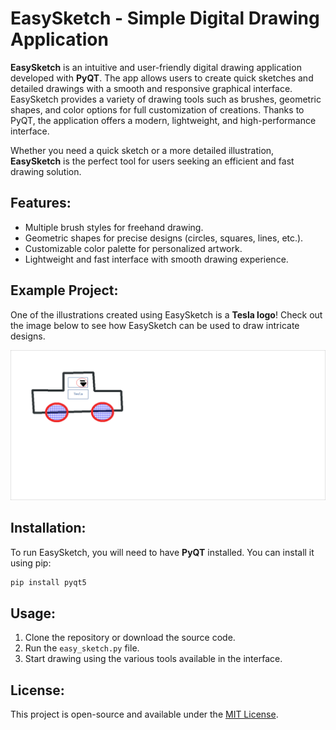 
# EasySketch - Simple Digital Drawing Application

**EasySketch** is an intuitive and user-friendly digital drawing application developed with **PyQT**. The app allows users to create quick sketches and detailed drawings with a smooth and responsive graphical interface. EasySketch provides a variety of drawing tools such as brushes, geometric shapes, and color options for full customization of creations. Thanks to PyQT, the application offers a modern, lightweight, and high-performance interface.

Whether you need a quick sketch or a more detailed illustration, **EasySketch** is the perfect tool for users seeking an efficient and fast drawing solution.

## Features:
- Multiple brush styles for freehand drawing.
- Geometric shapes for precise designs (circles, squares, lines, etc.).
- Customizable color palette for personalized artwork.
- Lightweight and fast interface with smooth drawing experience.

## Example Project:
One of the illustrations created using EasySketch is a **Tesla logo**! Check out the image below to see how EasySketch can be used to draw intricate designs.

![Tesla Logo Drawing](./PyQt5/Labos/tesla.png)

## Installation:
To run EasySketch, you will need to have **PyQT** installed. You can install it using pip:

```bash
pip install pyqt5
```

## Usage:
1. Clone the repository or download the source code.
2. Run the `easy_sketch.py` file.
3. Start drawing using the various tools available in the interface.

## License:
This project is open-source and available under the [MIT License](https://opensource.org/licenses/MIT).
